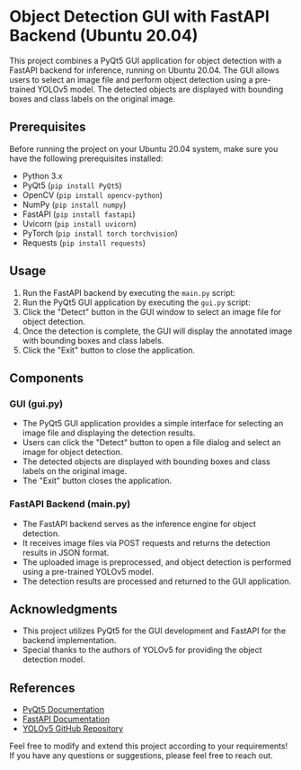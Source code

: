 # Object Detection GUI with FastAPI Backend (Ubuntu 20.04)

This project combines a PyQt5 GUI application for object detection with a FastAPI backend for inference, running on Ubuntu 20.04. The GUI allows users to select an image file and perform object detection using a pre-trained YOLOv5 model. The detected objects are displayed with bounding boxes and class labels on the original image.

## Prerequisites

Before running the project on your Ubuntu 20.04 system, make sure you have the following prerequisites installed:

- Python 3.x
- PyQt5 (`pip install PyQt5`)
- OpenCV (`pip install opencv-python`)
- NumPy (`pip install numpy`)
- FastAPI (`pip install fastapi`)
- Uvicorn (`pip install uvicorn`)
- PyTorch (`pip install torch torchvision`)
- Requests (`pip install requests`)

## Usage

1. Run the FastAPI backend by executing the `main.py` script:
2. Run the PyQt5 GUI application by executing the `gui.py` script:
3. Click the "Detect" button in the GUI window to select an image file for object detection.
4. Once the detection is complete, the GUI will display the annotated image with bounding boxes and class labels.
5. Click the "Exit" button to close the application.

## Components

### GUI (gui.py)

- The PyQt5 GUI application provides a simple interface for selecting an image file and displaying the detection results.
- Users can click the "Detect" button to open a file dialog and select an image for object detection.
- The detected objects are displayed with bounding boxes and class labels on the original image.
- The "Exit" button closes the application.

### FastAPI Backend (main.py)

- The FastAPI backend serves as the inference engine for object detection.
- It receives image files via POST requests and returns the detection results in JSON format.
- The uploaded image is preprocessed, and object detection is performed using a pre-trained YOLOv5 model.
- The detection results are processed and returned to the GUI application.

## Acknowledgments

- This project utilizes PyQt5 for the GUI development and FastAPI for the backend implementation.
- Special thanks to the authors of YOLOv5 for providing the object detection model.

## References

- [PyQt5 Documentation](https://www.riverbankcomputing.com/static/Docs/PyQt5/)
- [FastAPI Documentation](https://fastapi.tiangolo.com/)
- [YOLOv5 GitHub Repository](https://github.com/ultralytics/yolov5)

Feel free to modify and extend this project according to your requirements! If you have any questions or suggestions, please feel free to reach out.

